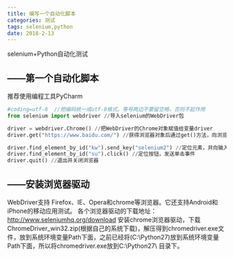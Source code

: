 ```yaml
---
title: 编写一个自动化脚本
categories: 测试
tags: selenium,python
date: 2018-2-13
---
```

selenium+Python自动化测试

<!-- more -->

## ——第一个自动化脚本

推荐使用编程工具PyCharm

```python
#coding=utf-8  //把编码统一成utf-8格式。等号两边不要留空格，否则不起作用
from selenium import webdriver //导入selenium的WebDriver包

driver = webdriver.Chrome() //把WebDriver的Chrome对象赋值给变量driver
driver.get("https://www.baidu.com/") //获得浏览器对象后通过get()方法，向浏览器发送网址

driver.find_element_by_id("kw").send_key("selenium2") //定位元素，并向输入框输入selenium2
driver.find_element_by_id("su").click() //定位按钮，发送单击事件
driver.quit() //退出并关闭浏览器
```

## ——安装浏览器驱动

WebDriver支持 Firefox、IE、Opera和chrome等浏览器。它还支持Android和iPhone的移动应用测试。
各个浏览器驱动的下载地址：http://www.seleniumhq.org/download
安装chrome浏览器驱动，下载ChromeDriver_win32.zip(根据自己的系统下载)，解压得到chromedriver.exe文件，放到系统环境变量Path下面，之前已经将(C:\Python27)放到系统环境变量Path下面，所以将chromedriver.exe放到C:\Python27\ 目录下。
